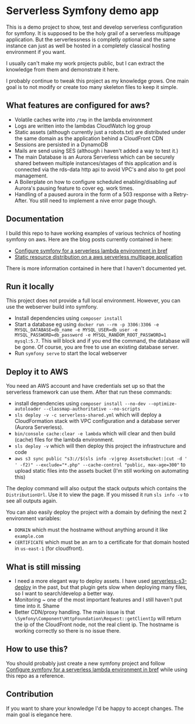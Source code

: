 Serverless Symfony demo app
===========================
This is a demo project to show, test and develop serverless configuration for symfony.
It is supposed to be the holy grail of a serverless multipage application.
But the serverlessness is completly optional and the same instance can just as well be hosted 
in a completely classical hosting environment if you want.

I usually can't make my work projects public, but I can extract the knowledge from them and demonstrate it here.

I probably continue to tweak this project as my knowledge grows.
One main goal is to not modify or create too many skeleton files to keep it simple.

What features are configured for aws?
-------------------------------------
- Volatile caches write into `/tmp` in the lambda environment
- Logs are written into the lambdas CloudWatch log group
- Static assets (although currently just a robots.txt) are distributed under the same domain as the application behind a CloudFront CDN
- Sessions are persisted in a DynamoDB
- Mails are send using SES (although i haven't added a way to test it.)
- The main Database is an Aurora Serverless which can be securely shared between multiple instances/stages of this application
  and is connected via the rds-data http api to avoid VPC's and also to get pool management.
- A Boilerplate on how to configure scheduled enabling/disabling auf Aurora's pausing feature to cover eg. work times.
- Handling of a paused aurora in the form of a 503 response with a Retry-After. You still need to implement a nive error page though.
 
Documentation
-------------
I build this repo to have working examples of various technics of hosting symfony on aws.
Here are the blog posts currently contained in here:

- [Configure symfony for a serverless lambda environment in bref](https://www.marco.zone/configure-symfony-for-serverless-lambda)
- [Static resource distribution on a aws serverless multipage application](https://www.marco.zone/asset-distribution-on-a-aws-serverless-multipage-application)

There is more information contained in here that I haven't documented yet.

Run it locally
--------------
This project does not provide a full local environment. However, you can use the webserver build into symfony.

- Install dependencies using `composer install`
- Start a database eg using `docker run --rm -p 3306:3306 -e MYSQL_DATABASE=db_name -e MYSQL_USER=db_user -e MYSQL_PASSWORD=db_password -e MYSQL_RANDOM_ROOT_PASSWORD=1 mysql:5.7`.
  This will block and if you end the command, the database will be gone. Of course, you are free to use an existing database server.
- Run `symfony serve` to start the local webserver

Deploy it to AWS
----------------
You need an AWS account and have credentials set up so that the serverless framework can use them.
After that run these commands:

- install dependencies using `composer install --no-dev --optimize-autoloader --classmap-authoritative --no-scripts` 
- `sls deploy -v -c serverless-shared.yml` which will deploy a CloudFormation stack with VPC configuration and a database server (Aurora Serverless).
- `bin/console cache:clear -e lambda` which will clear and then build (cache) files for the lambda environment.
- `sls deploy -v` which will then deploy this project the infrastructure and code
- `aws s3 sync public "s3://$(sls info -v|grep AssetsBucket:|cut -d ' ' -f2)" --exclude="*.php" --cache-control "public, max-age=300"`
  to upload static files into the assets bucket (I'm still working on automating this)

The deploy command will also output the stack outputs which contains the `DistributionUrl`. Use it to view the page.
If you missed it run `sls info -v` to see all outputs again.

You can also easily deploy the project with a domain by defining the next 2 environment variables:
- `DOMAIN` which must the hostname without anything around it like `example.com`
- `CERTIFICATE` which must be an arn to a certificate for that domain hosted in `us-east-1` (for cloudfront).

What is still missing
---------------------
- I need a more elegant way to deploy assets.
  I have used [serverless-s3-deploy](https://github.com/funkybob/serverless-s3-deploy) in the past,
  but that plugin gets slow when deploying many files, so I want to search/develop a better way.
- Monitoring ~ one of the most important features and I still haven't put time into it. Shame
- Better CDN/proxy handling. The main issue is that `\Symfony\Component\HttpFoundation\Request::getClientIp`
  will return the ip of the CloudFront node, not the real client ip.
  The hostname is working correctly so there is no issue there.
  
How to use this?
----------------
You should probably just create a new symfony project and follow
[Configure symfony for a serverless lambda environment in bref](https://www.marco.zone/configure-symfony-for-serverless-lambda)
while using this repo as a reference.

Contribution
------------
If you want to share your knowledge I'd be happy to accept changes.
The main goal is elegance here. 
